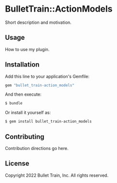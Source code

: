 # BulletTrain::ActionModels
Short description and motivation.

## Usage
How to use my plugin.

## Installation
Add this line to your application's Gemfile:

```ruby
gem "bullet_train-action_models"
```

And then execute:
```bash
$ bundle
```

Or install it yourself as:
```bash
$ gem install bullet_train-action_models
```

## Contributing
Contribution directions go here.

## License
Copyright 2022 Bullet Train, Inc. All rights reserved.
